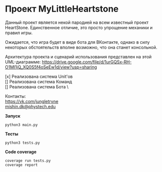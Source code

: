 # Проект MyLittleHeartstone
Данный проект является некой пародией на всем известный проект HeartStone.
Единственное отличие, это просто упрощение механики и правил игры.

Ожидается, что игра будет в виде бота для ВКонтакте, однако в силу некоторых
обстоятельств вполне возможно, что она станет консольной.

Архитектура проекта и сценарий использования представлен на этой 
UML-диаграмме:
https://drive.google.com/file/d/1urGQSx-RH-O1MI1jQ_XQ0S5f4oSeEw1d/view?usp=sharing

[x] Реализована система Unit'ов \
[] Реализована система Команд \
[] Реализована система Бота \

Контакты:\
https://vk.com/jungletryne \
mishin.dk@phystech.edu

**Запуск**
```
python3 main.py
```

**Тесты**
```
python3 tests.py
```

**Code coverage**
```
coverage run tests.py
coverage report
```
